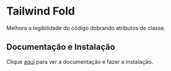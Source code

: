 # Tailwind Fold

Melhora a legibilidade do código dobrando atributos de classe.

## Documentação e Instalação

Clique [aqui](https://marketplace.visualstudio.com/items?itemName=stivo.tailwind-fold) para ver a documentação e fazer a instalação.
